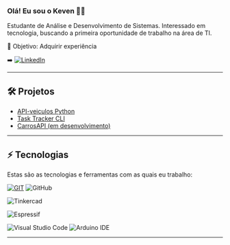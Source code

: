 ### Olá! Eu sou o Keven ✌🏼

Estudante de Análise e Desenvolvimento de Sistemas. Interessado em tecnologia, buscando a primeira oportunidade de trabalho na área de TI.

🎯 Objetivo: Adquirir experiência


➡️ [![LinkedIn](https://img.shields.io/badge/LinkedIn-0077B5?style=for-the-badge&logo=linkedin&logoColor=white)](http://www.linkedin.com/in/keven-dos-santos-costa)

<hr>

## 🛠️ Projetos
- [API-veiculos Python](https://github.com/Keven-Costa/veiculos-api)
- [Task Tracker CLI](https://github.com/Keven-Costa/cli-task-tracker)
- [CarrosAPI (em desenvolvimento)](https://github.com/Keven-Costa/api-carros)

<hr>

## ⚡ Tecnologias

Estas são as tecnologias e ferramentas com as quais eu trabalho:



 [![GIT](https://img.shields.io/badge/GIT-E44C30?style=for-the-badge&logo=git&logoColor=white)](https://git-scm.com) ![GitHub](https://img.shields.io/badge/GitHub-100000?style=for-the-badge&logo=github&logoColor=white) 

![Tinkercad](https://img.shields.io/badge/Tinkercad-F39C11?style=for-the-badge&logo=tinkercad)


![Espressif](https://img.shields.io/badge/espressif-E7352C.svg?style=for-the-badge&logo=espressif&logoColor=white)

 ![Visual Studio Code](https://img.shields.io/badge/Visual_Studio_Code-0078D4?style=for-the-badge&logo=visual%20studio%20code&logoColor=white) 
 ![Arduino IDE](https://img.shields.io/badge/Arduino_IDE-00979D?style=for-the-badge&logo=arduino&logoColor=white)

<hr>

